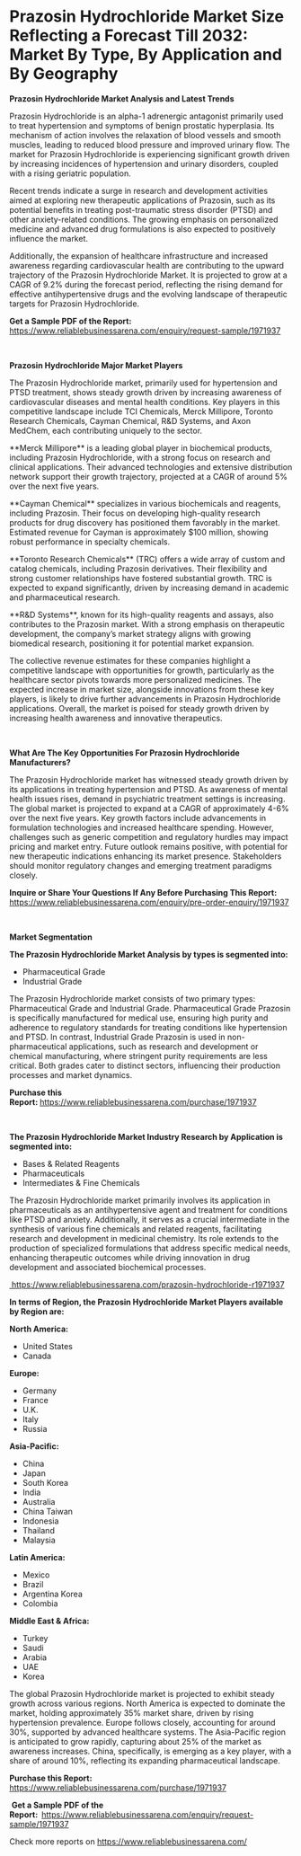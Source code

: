 <p><h1>Prazosin Hydrochloride Market Size Reflecting a Forecast Till 2032: Market By Type, By Application and By Geography</h1></p><p><strong>Prazosin Hydrochloride Market Analysis and Latest Trends</strong></p>
<p><p>Prazosin Hydrochloride is an alpha-1 adrenergic antagonist primarily used to treat hypertension and symptoms of benign prostatic hyperplasia. Its mechanism of action involves the relaxation of blood vessels and smooth muscles, leading to reduced blood pressure and improved urinary flow. The market for Prazosin Hydrochloride is experiencing significant growth driven by increasing incidences of hypertension and urinary disorders, coupled with a rising geriatric population.</p><p>Recent trends indicate a surge in research and development activities aimed at exploring new therapeutic applications of Prazosin, such as its potential benefits in treating post-traumatic stress disorder (PTSD) and other anxiety-related conditions. The growing emphasis on personalized medicine and advanced drug formulations is also expected to positively influence the market.</p><p>Additionally, the expansion of healthcare infrastructure and increased awareness regarding cardiovascular health are contributing to the upward trajectory of the Prazosin Hydrochloride Market. It is projected to grow at a CAGR of 9.2% during the forecast period, reflecting the rising demand for effective antihypertensive drugs and the evolving landscape of therapeutic targets for Prazosin Hydrochloride.</p></p>
<p><strong>Get a Sample PDF of the Report:&nbsp;</strong> <a href="https://www.reliablebusinessarena.com/enquiry/request-sample/1971937?utm_campaign=3055&utm_medium=2&utm_source=Github&utm_content=ia&utm_term=08032025&utm_id=prazosin-hydrochloride">https://www.reliablebusinessarena.com/enquiry/request-sample/1971937</a></p>
<p>&nbsp;</p>
<p><strong>Prazosin Hydrochloride Major Market Players</strong></p>
<p><p>The Prazosin Hydrochloride market, primarily used for hypertension and PTSD treatment, shows steady growth driven by increasing awareness of cardiovascular diseases and mental health conditions. Key players in this competitive landscape include TCI Chemicals, Merck Millipore, Toronto Research Chemicals, Cayman Chemical, R&D Systems, and Axon MedChem, each contributing uniquely to the sector.</p><p>**Merck Millipore** is a leading global player in biochemical products, including Prazosin Hydrochloride, with a strong focus on research and clinical applications. Their advanced technologies and extensive distribution network support their growth trajectory, projected at a CAGR of around 5% over the next five years.</p><p>**Cayman Chemical** specializes in various biochemicals and reagents, including Prazosin. Their focus on developing high-quality research products for drug discovery has positioned them favorably in the market. Estimated revenue for Cayman is approximately $100 million, showing robust performance in specialty chemicals.</p><p>**Toronto Research Chemicals** (TRC) offers a wide array of custom and catalog chemicals, including Prazosin derivatives. Their flexibility and strong customer relationships have fostered substantial growth. TRC is expected to expand significantly, driven by increasing demand in academic and pharmaceutical research.</p><p>**R&D Systems**, known for its high-quality reagents and assays, also contributes to the Prazosin market. With a strong emphasis on therapeutic development, the company’s market strategy aligns with growing biomedical research, positioning it for potential market expansion.</p><p>The collective revenue estimates for these companies highlight a competitive landscape with opportunities for growth, particularly as the healthcare sector pivots towards more personalized medicines. The expected increase in market size, alongside innovations from these key players, is likely to drive further advancements in Prazosin Hydrochloride applications. Overall, the market is poised for steady growth driven by increasing health awareness and innovative therapeutics.</p></p>
<p>&nbsp;</p>
<p><strong>What Are The Key Opportunities For Prazosin Hydrochloride Manufacturers?</strong></p>
<p><p>The Prazosin Hydrochloride market has witnessed steady growth driven by its applications in treating hypertension and PTSD. As awareness of mental health issues rises, demand in psychiatric treatment settings is increasing. The global market is projected to expand at a CAGR of approximately 4-6% over the next five years. Key growth factors include advancements in formulation technologies and increased healthcare spending. However, challenges such as generic competition and regulatory hurdles may impact pricing and market entry. Future outlook remains positive, with potential for new therapeutic indications enhancing its market presence. Stakeholders should monitor regulatory changes and emerging treatment paradigms closely.</p></p>
<p><strong>Inquire or Share Your Questions If Any Before Purchasing This Report:</strong> <a href="https://www.reliablebusinessarena.com/enquiry/pre-order-enquiry/1971937?utm_campaign=3055&utm_medium=2&utm_source=Github&utm_content=ia&utm_term=08032025&utm_id=prazosin-hydrochloride">https://www.reliablebusinessarena.com/enquiry/pre-order-enquiry/1971937</a></p>
<p>&nbsp;</p>
<p><strong>Market Segmentation</strong></p>
<p><strong>The Prazosin Hydrochloride Market Analysis by types is segmented into:</strong></p>
<p><ul><li>Pharmaceutical Grade</li><li>Industrial Grade</li></ul></p>
<p><p>The Prazosin Hydrochloride market consists of two primary types: Pharmaceutical Grade and Industrial Grade. Pharmaceutical Grade Prazosin is specifically manufactured for medical use, ensuring high purity and adherence to regulatory standards for treating conditions like hypertension and PTSD. In contrast, Industrial Grade Prazosin is used in non-pharmaceutical applications, such as research and development or chemical manufacturing, where stringent purity requirements are less critical. Both grades cater to distinct sectors, influencing their production processes and market dynamics.</p></p>
<p><strong>Purchase this Report:&nbsp;</strong><a href="https://www.reliablebusinessarena.com/purchase/1971937?utm_campaign=3055&utm_medium=2&utm_source=Github&utm_content=ia&utm_term=08032025&utm_id=prazosin-hydrochloride">https://www.reliablebusinessarena.com/purchase/1971937</a></p>
<p>&nbsp;</p>
<p><strong>The Prazosin Hydrochloride Market Industry Research by Application is segmented into:</strong></p>
<p><ul><li>Bases & Related Reagents</li><li>Pharmaceuticals</li><li>Intermediates & Fine Chemicals</li></ul></p>
<p><p>The Prazosin Hydrochloride market primarily involves its application in pharmaceuticals as an antihypertensive agent and treatment for conditions like PTSD and anxiety. Additionally, it serves as a crucial intermediate in the synthesis of various fine chemicals and related reagents, facilitating research and development in medicinal chemistry. Its role extends to the production of specialized formulations that address specific medical needs, enhancing therapeutic outcomes while driving innovation in drug development and associated biochemical processes.</p></p>
<p><a href="https://www.reliablebusinessarena.com/prazosin-hydrochloride-r1971937?utm_campaign=3055&utm_medium=2&utm_source=Github&utm_content=ia&utm_term=08032025&utm_id=prazosin-hydrochloride">&nbsp;https://www.reliablebusinessarena.com/prazosin-hydrochloride-r1971937</a></p>
<p><strong>In terms of Region, the Prazosin Hydrochloride Market Players available by Region are:</strong></p>
<p>
    <p> <strong> North America: </strong>
        <ul>
            <li>United States</li>
            <li>Canada</li>
        </ul>
        </p> 
    <p> <strong> Europe: </strong>
        <ul>
            <li>Germany</li>
            <li>France</li>
            <li>U.K.</li>
            <li>Italy</li>
            <li>Russia</li>
        </ul>
        </p> 
    <p> <strong> Asia-Pacific: </strong>
        <ul>
            <li>China</li>
            <li>Japan</li>
            <li>South Korea</li>
            <li>India</li>
            <li>Australia</li>
            <li>China Taiwan</li>
            <li>Indonesia</li>
            <li>Thailand</li>
            <li>Malaysia</li>
        </ul>
        </p> 
    <p> <strong> Latin America: </strong>
        <ul>
            <li>Mexico</li>
            <li>Brazil</li>
            <li>Argentina Korea</li>
            <li>Colombia</li>
        </ul>
        </p> 
    <p> <strong> Middle East & Africa: </strong>
        <ul>
            <li>Turkey</li>
            <li>Saudi</li>
            <li>Arabia</li>
            <li>UAE</li>
            <li>Korea</li>
        </ul>
    </p>
    </p>
<p><p>The global Prazosin Hydrochloride market is projected to exhibit steady growth across various regions. North America is expected to dominate the market, holding approximately 35% market share, driven by rising hypertension prevalence. Europe follows closely, accounting for around 30%, supported by advanced healthcare systems. The Asia-Pacific region is anticipated to grow rapidly, capturing about 25% of the market as awareness increases. China, specifically, is emerging as a key player, with a share of around 10%, reflecting its expanding pharmaceutical landscape.</p></p>
<p><strong>Purchase this Report: </strong><a href="https://www.reliablebusinessarena.com/purchase/1971937?utm_campaign=3055&utm_medium=2&utm_source=Github&utm_content=ia&utm_term=08032025&utm_id=prazosin-hydrochloride">https://www.reliablebusinessarena.com/purchase/1971937</a></p>
<p>&nbsp;<strong>Get a Sample PDF of the Report:&nbsp;&nbsp;</strong><a href="https://www.reliablebusinessarena.com/enquiry/request-sample/1971937?utm_campaign=3055&utm_medium=2&utm_source=Github&utm_content=ia&utm_term=08032025&utm_id=prazosin-hydrochloride">https://www.reliablebusinessarena.com/enquiry/request-sample/1971937</a></p>
<p><strong></strong></p>
<p>Check more reports on <a href="https://www.reliablebusinessarena.com/?utm_campaign=3055&utm_medium=2&utm_source=Github&utm_content=ia&utm_term=08032025&utm_id=prazosin-hydrochloride">https://www.reliablebusinessarena.com/</a></p>